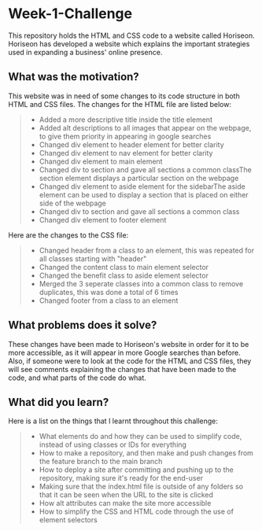 # Week-1-Challenge
This repository holds the HTML and CSS code to a website called Horiseon. Horiseon has developed a website which explains the important strategies used in
expanding a business' online presence.

## What was the motivation?

This website was in need of some changes to its code structure in both HTML and CSS files. The changes for the HTML file are listed below:
>
>- Added a more descriptive title inside the title element
>- Added alt descriptions to all images that appear on the webpage, to give them priority in appearing in google searches
>- Changed div element to header element for better clarity
>- Changed div element to nav element for better clarity
>- Changed div element to main element
>- Changed div to section and gave all sections a common classThe section element displays a particular section on the webpage
>- Changed div element to aside element for the sidebarThe aside element can be used to display a section that is placed on either side of the webpage
>- Changed div to section and gave all sections a common class
>- Changed div element to footer element

Here are the changes to the CSS file:
>
>- Changed header from a class to an element, this was repeated for all classes starting with "header"
>- Changed the content class to main element selector
>- Changed the benefit class to aside element selector
>- Merged the 3 seperate classes into a common class to remove duplicates, this was done a total of 6 times
>- Changed footer from a class to an element

## What problems does it solve?

These changes have been made to Horiseon's website in order for it to be more accessible, as it will appear in more Google searches than before.
Also, if someone were to look at the code for the HTML and CSS files, they will see comments explaining the changes that have been made to the code,
and what parts of the code do what.

## What did you learn?

Here is a list on the things that I learnt throughout this challenge:
>
>- What elements do and how they can be used to simplify code, instead of using classes or IDs for everything
>- How to make a repository, and then make and push changes from the feature branch to the main branch
>- How to deploy a site after committing and pushing up to the repository, making sure it's ready for the end-user
>- Making sure that the index.html file is outside of any folders so that it can be seen when the URL to the site is clicked
>- How alt attributes can make the site more accessible
>- How to simplify the CSS and HTML code through the use of element selectors

